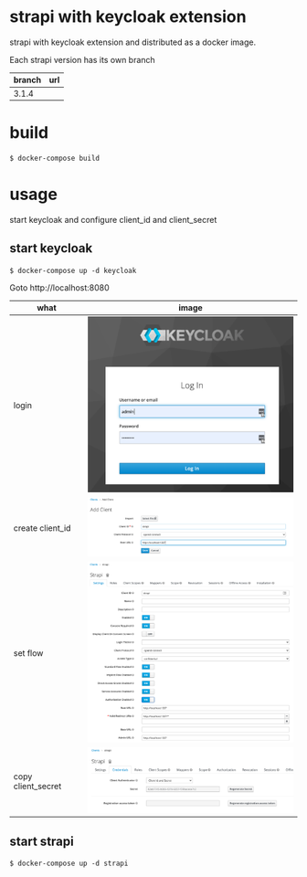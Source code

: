# strapi with keycloak extension
strapi with keycloak extension and distributed as a docker image.

Each strapi version has its own branch

| branch | url | 
| --     | -- |
| 3.1.4 | |

# build
```
$ docker-compose build
```

# usage 
start keycloak and configure client_id and client_secret 
## start keycloak
```
$ docker-compose up -d keycloak
```
Goto http://localhost:8080

| what | image | 
| -- | -- | 
| login | <img src="https://github.com/marcelmaatkamp/strapi-extension-keycloak/raw/master/docs/images/keycloak_login.png" width="400" /> |
| create client_id | <img src="https://github.com/marcelmaatkamp/strapi-extension-keycloak/raw/master/docs/images/keycloak_clientid_create.png" width="400" /> |
| set flow | <img src="https://github.com/marcelmaatkamp/strapi-extension-keycloak/raw/master/docs/images/keycloak_clientid_clientid.png" width="400" /> |
| copy client_secret | <img src="https://github.com/marcelmaatkamp/strapi-extension-keycloak/raw/master/docs/images/keycloak_clientid_clientsecret.png" width="400" /> |

## start strapi
```
$ docker-compose up -d strapi
```
